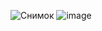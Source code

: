 ![Снимок](https://user-images.githubusercontent.com/97594290/165519405-5e6c042c-016c-44d4-b1a5-04e219362f53.png)
![image](https://user-images.githubusercontent.com/97594290/165981753-2e4ab007-88a2-4480-86b7-1289ace81bad.png)
